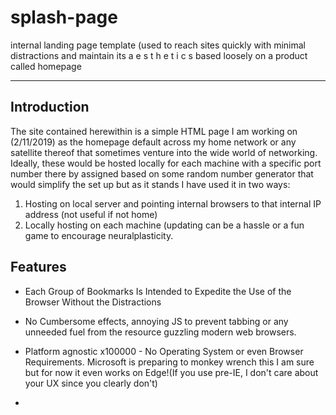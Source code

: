 # splash-page
internal landing page template (used to reach sites quickly with minimal distractions and maintain its a e s t h e t i c s based loosely on a product called homepage

---

## Introduction 
  The site contained herewithin is a simple HTML page I am working on (2/11/2019) as the homepage default across my home network or any satellite thereof that sometimes venture into the wide world of networking. Ideally, these would be hosted locally for each machine with a specific port number there by assigned based on some random number generator that would simplify the set up but as it stands I have used it in two ways:
  1. Hosting on local server and pointing internal browsers to that internal IP address (not useful if not home) 
  2. Locally hosting on each machine (updating can be a hassle or a fun game to encourage neuralplasticity. 
  
  
 ## Features
 
 - Each Group of Bookmarks Is Intended to Expedite the Use of the Browser Without the Distractions 
 
 - No Cumbersome effects, annoying JS to prevent tabbing or any unneeded fuel from the resource guzzling modern web browsers. 
 
 - Platform agnostic x100000 - No Operating System or even Browser Requirements. Microsoft is preparing to monkey wrench this I am sure but for now it even works on Edge!(If you use pre-IE, I don't care about your UX since you clearly don't)
 
 - 
